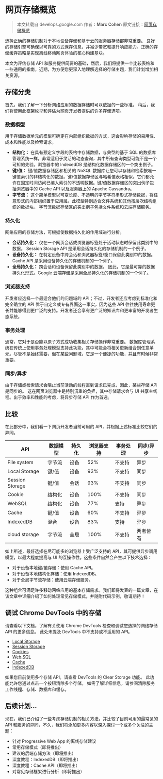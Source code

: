 # 网页存储概览

> 本文转载自 develops.google.com
> 作者：**Marc Cohen**
> 原文链接：[网页存储概览](https://developers.google.cn/web/fundamentals/instant-and-offline/web-storage/)

选择正确的存储机制对于本地设备存储和基于云的服务器存储都非常重要。 良好的存储引擎可确保以可靠的方式保存信息，并减少带宽和提升响应能力。正确的存储缓存策略是实现离线移动网页体验的核心构建基块。

本文为评估存储 API 和服务提供简要的基础，然后，我们将提供一个比较表格和一些通用的指南。近期，为方便您更深入地理解选择的存储主题，我们计划增加相关资源。

## 存储分类

首先，我们了解一下分析网络应用的数据存储时可以依据的一些标准。 稍后，我们将使用此框架枚举和评估为网页开发者提供的许多存储选项。

### 数据模型

用于存储数据单元的模型可确定在内部组织数据的方式，这会影响存储的易用性、成本和性能以及检索请求。

- **结构化：** 在具有预定义字段的表格中存储数据，与典型的基于 SQL 的数据库管理系统一样，非常适用于灵活的动态查询，其中所有查询类型可能不是一个可知的先验。浏览器中的 IndexedDB 是结构化数据存储区的一个突出例子。
- **键/值：** 键/值数据存储区和相关的 NoSQL 数据库让您可以存储和检索按唯一键值索引的非结构化的数据。键/值数据存储区与哈希值表格相似，它们都允许在固定时间访问已编入索引的不透明数据。键/值数据存储区的突出例子包括浏览器中的 Cache API 以及服务器上的 Apache Cassandra。
- **字节流：** 这个简单模型以可变长度、不透明的字节字符串形式存储数据，将任意形式的内部组织置于应用层。此模型特别适合文件系统和其他按层次结构组织的数据块。 字节流数据存储区的突出例子包括文件系统和云端存储服务。

### 持久化

网络应用的存储方法，可根据使数据持久化的作用域进行分析。

- **会话持久化：** 仅在一个网页会话或浏览器标签处于活动状态时保留此类别中的数据。 Session Storage API 是采用会话持久化的存储机制的一个例子。
- **设备持久化：** 在特定设备中跨会话和浏览器标签/窗口保留此类别中的数据。 Cache API 是采用设备持久化的存储机制的一个例子。
- **全局持久化：** 跨会话和设备保留此类别中的数据。 因此，它是最可靠的数据持久化形式。Google 云端存储是采用全局持久化的存储机制的一个例子。

### 浏览器支持

开发者应选择一个最适合他们的问题域的 API；不过，开发者还应考虑到标准化和完全确立的 API 优于自定义或专有界面这一事实，因为这些 API 往往使用寿命更长并能够得到更广泛的支持。开发者还会享有更广泛的知识库和更丰富的开发者生态系统。

### 事务处理

通常，它对于是否能以原子方式成功收集相关存储操作非常重要。 数据库管理系统在传统上使用事务处理模型支持此功能，其中可能会将相关更新组合到任意单元。尽管不是始终需要，但在某些问题域，它是一个便捷的功能，并且有时候非常重要。

### 同步/异步

由于存储或检索请求会阻止当前活动的线程直到请求已完成，因此，某些存储 API 是同步的。 这在网页浏览器中是特别沉重的负担，其中存储请求会与 UI 共享主线程。出于效率和性能的考虑，将异步存储 API 作为首选。

## 比较

在此部分中，我们看一下网页开发者当前可用的 API，并根据上述标准比较它们的异同。

|API                |数据模型  | 持久化 | 浏览器支持 | 事务处理 | 同步/异步 |
| ----------------- | -------- | ------ | ---------- | -------- | --------- |
|File system        |字节流    |设备     |52%        |不支持    |异步|
|Local Storage      |键/值     |设备    |93%        |不支持    |同步|
|Session Storage    |键/值     |会话    |93%        |不支持    |同步|
|Cookie             |结构化    |设备     |100%       |不支持    |同步|
|WebSQL             |结构化    |设备     |77%        |支持     |异步|
|Cache              |键/值     |设备    |60%        |不支持    |异步|
|IndexedDB          |混合      |设备    |83%        |支持     |异步|
|cloud storage      |字节流    |全局     |100%       |不支持    |两者皆有|

如上所述，最好选择在尽可能多的浏览器上受广泛支持的 API，其可提供异步调用模型，以最大程度提高与 UI 的互操作性。这些条件自然会产生以下技术选择：

- 对于设备本地键/值存储：使用 Cache API。
- 对于设备本地结构化存储：使用 IndexedDB。
- 对于全局字节流存储：使用云端存储服务。

这种组合可满足许多移动网络应用的基本存储需求。我们即将发表的一篇文章，在该文章中详细介绍了如何处理常见存储模式，并随附代码示例，敬请期待！

## 调试 Chrome DevTools 中的存储

请查看以下文档，了解有关使用 Chrome DevTools 检查和调试您选择的网络存储 API 的更多信息。 此处未提及 DevTools 中不支持或不适用的 API。

- [Local Storage](https://developers.google.cn/web/tools/chrome-devtools/manage-data/local-storage#local-storage)
- [Session Storage](https://developers.google.cn/web/tools/chrome-devtools/manage-data/local-storage#session-storage)
- [Cookies](https://developers.google.cn/web/tools/chrome-devtools/manage-data/cookies)
- [Web SQL](https://developers.google.cn/web/tools/chrome-devtools/manage-data/local-storage#web-sql)
- [Cache](https://developers.google.cn/web/tools/chrome-devtools/progressive-web-apps#caches)
- [IndexedDB](https://developers.google.cn/web/tools/chrome-devtools/manage-data/local-storage#indexeddb)

如果您目前使用多个存储 API，请查看 DevTools 的 Clear Storage 功能。 此功能允许您通过点击一个按钮清除多个存储。 如需了解详细信息，请参阅清除服务工作线程、存储、数据库和缓存。

## 后续计划…

现在，我们已介绍了一些考虑存储机制的相关方法，并比较了目前可用的最常见的 API 和服务的异同，不久，我们将添加更多内容以深入探讨一个或多个关注的主题：

- 针对 Progressive Web App 的离线存储建议
- 常用存储模式（即将推出）
- 建议的后端存储方法（即将推出）
- 深度教程：IndexedDB（即将推出）
- 深度教程：Cache API（即将推出）
- 对常见存储框架进行分析（即将推出）
